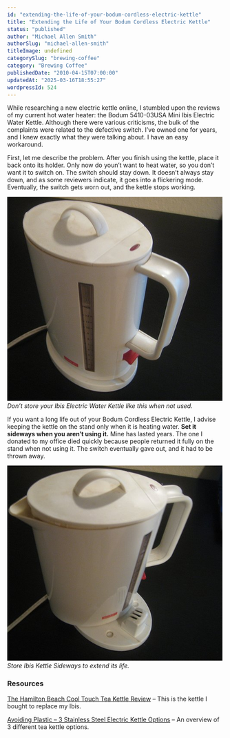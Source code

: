 ```yaml
---
id: "extending-the-life-of-your-bodum-cordless-electric-kettle"
title: "Extending the Life of Your Bodum Cordless Electric Kettle"
status: "published"
author: "Michael Allen Smith"
authorSlug: "michael-allen-smith"
titleImage: undefined
categorySlug: "brewing-coffee"
category: "Brewing Coffee"
publishedDate: "2010-04-15T07:00:00"
updatedAt: "2025-03-16T18:55:27"
wordpressId: 524
---
```


While researching a new electric kettle online, I stumbled upon the reviews of my current hot water heater: the Bodum 5410-03USA Mini Ibis Electric Water Kettle. Although there were various criticisms, the bulk of the complaints were related to the defective switch. I’ve owned one for years, and I knew exactly what they were talking about. I have an easy workaround.

First, let me describe the problem. After you finish using the kettle, place it back onto its holder. Only now do youn’t want to heat water, so you don’t want it to switch on. The switch should stay down. It doesn’t always stay down, and as some reviewers indicate, it goes into a flickering mode. Eventually, the switch gets worn out, and the kettle stops working.

![bodum-electric-kettle](bodum-electric-kettle1.jpg)  
*Don’t store your Ibis Electric Water Kettle like this when not used.*

If you want a long life out of your Bodum Cordless Electric Kettle, I advise keeping the kettle on the stand only when it is heating water. **Set it sideways when you aren’t using it.** Mine has lasted years. The one I donated to my office died quickly because people returned it fully on the stand when not using it. The switch eventually gave out, and it had to be thrown away.

![store-bodum-kettle-sideways](store-bodum-kettle-sideways.jpg)  
*Store Ibis Kettle Sideways to extend its life.*

### Resources

[The Hamilton Beach Cool Touch Tea Kettle Review](http://ineedcoffee.com/the-hamilton-beach-cool-touch-tea-kettle-review/) – This is the kettle I bought to replace my Ibis.

[Avoiding Plastic – 3 Stainless Steel Electric Kettle Options](http://ineedcoffee.com/avoiding-plastic-3-stainless-steel-electric-kettle-options/) – An overview of 3 different tea kettle options.